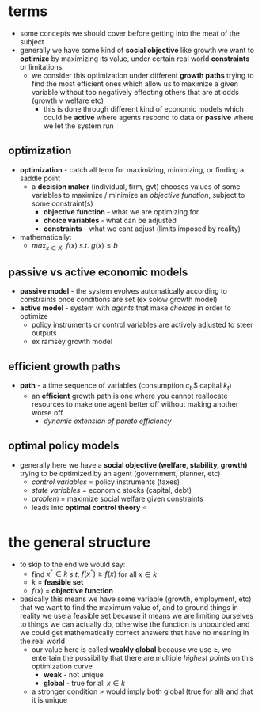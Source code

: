 # terms 
- some concepts we should cover before getting into the meat of the subject
- generally we have some kind of **social objective** like growth we want to **optimize** by maximizing its value, under certain real world **constraints** or limitations. 
	- we consider this optimization under different **growth paths** trying to find the most efficient ones which allow us to maximize a given variable without too negatively effecting others that are at odds (growth v welfare etc)
		- this is done through different kind of economic models which could be **active** where agents respond to data or **passive** where we let the system run

## optimization
- **optimization** - catch all term for maximizing, minimizing, or finding a saddle point 
	- a **decision maker** (individual, firm, gvt) chooses values of some variables to maximize / minimize an *objective function*, subject to some constraint(s)
		- **objective function** - what we are optimizing for 
		- **choice variables** - what can be adjusted 
		- **constraints** - what we cant adjust (limits imposed by reality)
- mathematically:
	- $max_{x \in X}$, $f(x)$ $s.t.$ $g(x) \leq b$ 

## passive vs active economic models 
- **passive model** - the system evolves automatically according to constraints once conditions are set (ex solow growth model)
- **active model** - system with *agents* that make *choices* in order to optimize
	- policy instruments or control variables are actively adjusted to steer outputs 
	- ex ramsey growth model

## efficient growth paths 
- **path** - a time sequence of variables (consumption $c_t$,$ capital $k_t$)
	- an **efficient** growth path is one where you cannot reallocate resources to make one agent better off without making another worse off 
		- *dynamic extension of pareto efficiency* 

## optimal policy models 
- generally here we have a **social objective (welfare, stability, growth)** trying to be optimized by an agent (government, planner, etc)
	- *control variables* = policy instruments (taxes)
	- *state variables* = economic stocks (capital, debt)
	- *problem* = maximize social welfare given constraints
	- leads into **optimal control theory** ⭐

# the general structure
- to skip to the end we would say:
	- find $x^* \in k$ $s.t.$ $f(x^*) \geq f(x)$ for all $x \in k$ 
	- $k$ = **feasible set**
	- $f(x)$ = **objective function**
- basically this means we have some variable (growth, employment, etc) that we want to find the maximum value of, and to ground things in reality we use a feasible set because it means we are limiting ourselves to things we can actually do, otherwise the function is unbounded and we could get mathematically correct answers that have no meaning in the real world 
	- our value here is called **weakly global** because we use $\geq$, we entertain the possibility that there are multiple *highest points* on this optimization curve 
		- **weak** - not unique
		- **global** - true for all $x \in k$ 
	- a stronger condition $>$ would imply both global (true for all) and that it is unique

<!-- Demo placeholder: Cobb–Douglas optimum under a budget line -->
<div data-widget="opt-curve" data-a="0.5" data-m="100" data-px="1" data-py="1"></div>
